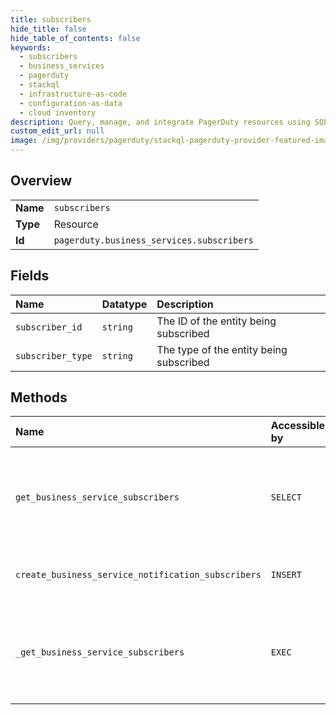 ```yaml
---
title: subscribers
hide_title: false
hide_table_of_contents: false
keywords:
  - subscribers
  - business_services
  - pagerduty    
  - stackql
  - infrastructure-as-code
  - configuration-as-data
  - cloud inventory
description: Query, manage, and integrate PagerDuty resources using SQL
custom_edit_url: null
image: /img/providers/pagerduty/stackql-pagerduty-provider-featured-image.png
---
```

  
    

## Overview
<table><tbody>
<tr><td><b>Name</b></td><td><code>subscribers</code></td></tr>
<tr><td><b>Type</b></td><td>Resource</td></tr>
<tr><td><b>Id</b></td><td><code>pagerduty.business_services.subscribers</code></td></tr>
</tbody></table>

## Fields
| Name | Datatype | Description |
|:-----|:---------|:------------|
| `subscriber_id` | `string` | The ID of the entity being subscribed |
| `subscriber_type` | `string` | The type of the entity being subscribed |
## Methods
| Name | Accessible by | Required Params | Description |
|:-----|:--------------|:----------------|:------------|
| `get_business_service_subscribers` | `SELECT` | `id` | Retrieve a list of Notification Subscribers on the Business Service.<br /><br />&lt;!-- theme: warning --&gt;<br />&gt; Users must be added through `POST /business_services/&#123;id&#125;/subscribers` to be returned from this endpoint.<br />Scoped OAuth requires: `subscribers.read`<br /> |
| `create_business_service_notification_subscribers` | `INSERT` | `id, data__subscribers` | Subscribe the given entities to the given Business Service.<br /><br />Scoped OAuth requires: `subscribers.write`<br /> |
| `_get_business_service_subscribers` | `EXEC` | `id` | Retrieve a list of Notification Subscribers on the Business Service.<br /><br />&lt;!-- theme: warning --&gt;<br />&gt; Users must be added through `POST /business_services/&#123;id&#125;/subscribers` to be returned from this endpoint.<br />Scoped OAuth requires: `subscribers.read`<br /> |
